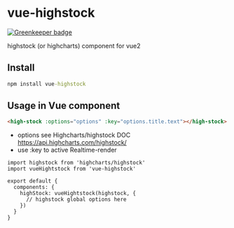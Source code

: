 # vue-highstock

[![Greenkeeper badge](https://badges.greenkeeper.io/chiaweilee/vue-highstock.svg)](https://greenkeeper.io/)

highstock (or highcharts) component for vue2

## Install
```cmd
npm install vue-highstock
```

## Usage in Vue component
```html
<high-stock :options="options" :key="options.title.text"></high-stock>
```

- options see Highcharts/highstock DOC https://api.highcharts.com/highstock/
- use :key to active Realtime-render


```vue
import highstock from 'highcharts/highstock'
import vueHightstock from 'vue-highstock'

export default {
  components: {
    highStock: vueHightstock(highstock, {
      // highstock global options here
    })
  }
}
```
